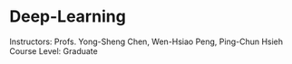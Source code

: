 # Deep-Learning

Instructors: Profs. Yong-Sheng Chen, Wen-Hsiao Peng, Ping-Chun Hsieh  
Course Level: Graduate
